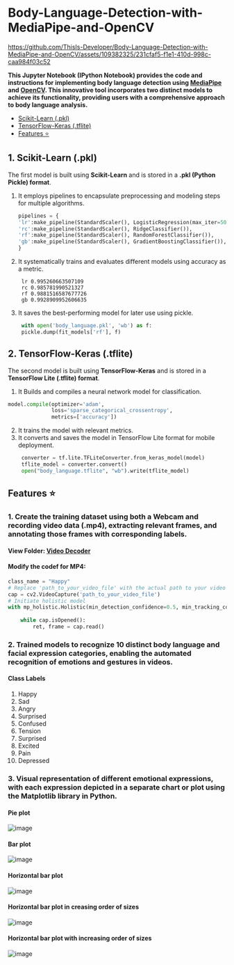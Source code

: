 # Body-Language-Detection-with-MediaPipe-and-OpenCV
https://github.com/ThisIs-Developer/Body-Language-Detection-with-MediaPipe-and-OpenCV/assets/109382325/231cfaf5-f1e1-410d-998c-caa984f03c52


**This Jupyter Notebook (IPython Notebook) provides the code and instructions for implementing body language detection using [MediaPipe](https://github.com/google/mediapipe) and [OpenCV](https://github.com/opencv/opencv). This innovative tool incorporates two distinct models to achieve its functionality, providing users with a comprehensive approach to body language analysis.**
 * [Scikit-Learn (.pkl)](https://github.com/ThisIs-Developer/Body-Language-Detection-with-MediaPipe-and-OpenCV/blob/main/README.md#1-scikit-learn-pkl)
 * [TensorFlow-Keras (.tflite)](https://github.com/ThisIs-Developer/Body-Language-Detection-with-MediaPipe-and-OpenCV#2-tensorflow-keras-tflite)
 *  [Features ⭐](https://github.com/ThisIs-Developer/Body-Language-Detection-with-MediaPipe-and-OpenCV#features-)

## 1. Scikit-Learn (.pkl)
The first model is built using **Scikit-Learn** and is stored in a **.pkl (Python Pickle) format**.
1. It employs pipelines to encapsulate preprocessing and modeling steps for multiple algorithms.
    ```python
   pipelines = {
    'lr':make_pipeline(StandardScaler(), LogisticRegression(max_iter=5000)),
    'rc':make_pipeline(StandardScaler(), RidgeClassifier()),
    'rf':make_pipeline(StandardScaler(), RandomForestClassifier()),
    'gb':make_pipeline(StandardScaler(), GradientBoostingClassifier()),
    }
    ```

2. It systematically trains and evaluates different models using accuracy as a metric.
   ```output
    lr 0.995260663507109
    rc 0.985781990521327
    rf 0.9881516587677726
    gb 0.9928909952606635
    ```
3. It saves the best-performing model for later use using pickle.
   ```python
    with open('body_language.pkl', 'wb') as f:
    pickle.dump(fit_models['rf'], f)
   ```
## 2. TensorFlow-Keras (.tflite)

The second model is built using **TensorFlow-Keras** and is stored in a **TensorFlow Lite (.tflite) format**. 
1. It Builds and compiles a neural network model for classification.
```python
model.compile(optimizer='adam',
              loss='sparse_categorical_crossentropy',
              metrics=['accuracy'])
```
2. It trains the model with relevant metrics. 
3. It converts and saves the model in TensorFlow Lite format for mobile deployment.
   ```python
    converter = tf.lite.TFLiteConverter.from_keras_model(model)
    tflite_model = converter.convert()
    open("body_language.tflite", "wb").write(tflite_model)
   ```
## Features ⭐
### 1. Create the training dataset using both a **Webcam** and **recording video data (.mp4)**, extracting relevant frames, and annotating those frames with corresponding labels.
#### View Folder: [Video Decoder](https://github.com/ThisIs-Developer/Body-Language-Detection-with-MediaPipe-and-OpenCV/tree/main/Video%20Decoder)
#### Modify the codef for MP4:
```python
class_name = "Happy"
# Replace 'path_to_your_video_file' with the actual path to your video file
cap = cv2.VideoCapture('path_to_your_video_file') 
# Initiate holistic model
with mp_holistic.Holistic(min_detection_confidence=0.5, min_tracking_confidence=0.5) as holistic:
    
    while cap.isOpened():
        ret, frame = cap.read()
```
### 2. Trained models to recognize 10 distinct body language and facial expression categories, enabling the automated recognition of emotions and gestures in videos.
#### Class Labels
1. Happy
2. Sad
3. Angry
4. Surprised
5. Confused
6. Tension
7. Surprised
8. Excited
9. Pain
10. Depressed
### 3. Visual representation of different emotional expressions, with each expression depicted in a separate chart or plot using the Matplotlib library in Python.
#### Pie plot
![image](https://github.com/ThisIs-Developer/Body-Language-Detection-with-MediaPipe-and-OpenCV/assets/109382325/9562c572-fe44-4982-aa8b-9a9e7a241f52)
#### Bar plot
![image](https://github.com/ThisIs-Developer/Body-Language-Detection-with-MediaPipe-and-OpenCV/assets/109382325/b1882a70-f2f8-4f38-ae06-8acfbce5e30f)
#### Horizontal bar plot
![image](https://github.com/ThisIs-Developer/Body-Language-Detection-with-MediaPipe-and-OpenCV/assets/109382325/7585391a-8c02-4c8a-87ea-cc4771f6fc09)
#### Horizontal bar plot in creasing order of sizes
![image](https://github.com/ThisIs-Developer/Body-Language-Detection-with-MediaPipe-and-OpenCV/assets/109382325/a1776f7f-994d-4fca-97c2-22e03a4f4465)
#### Horizontal bar plot with increasing order of sizes
![image](https://github.com/ThisIs-Developer/Body-Language-Detection-with-MediaPipe-and-OpenCV/assets/109382325/4f24a433-daac-4024-90ff-34f00f9c2825)



